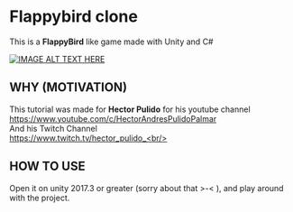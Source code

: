 # Flappybird clone
This is a <b>FlappyBird</b> like game made with Unity and C#

[![IMAGE ALT TEXT HERE](https://img.youtube.com/vi/Sw6ZLutWnl0/0.jpg)](https://www.youtube.com/watch?v=Sw6ZLutWnl0)

## WHY (MOTIVATION)
This tutorial was made for <b>Hector Pulido</b> for his youtube channel <br/>
https://www.youtube.com/c/HectorAndresPulidoPalmar <br/>
And his Twitch Channel<br/>
https://www.twitch.tv/hector_pulido_<br/>

## HOW TO USE
Open it on unity 2017.3 or greater (sorry about that >-< ), and play around with the project.

